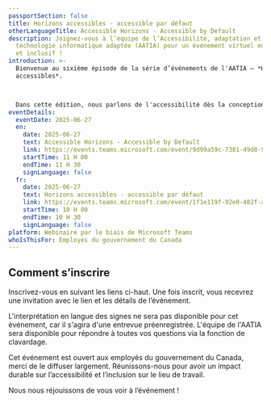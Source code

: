 ```yaml
---
passportSection: false
title: Horizons accessibles - accessible par défaut
otherLanguageTitle: Accessible Horizons - Accessible by Default
description: Joignez-vous à l’équipe de l’Accessibilité, adaptation et
  technologie informatique adaptée (AATIA) pour un événement virtuel engageant
  et inclusif !
introduction: >-
  Bienvenue au sixième épisode de la série d’événements de l'AATIA – *Horizons
  accessibles*.



  Dans cette édition, nous parlons de l'accessibilité dès la conception, et oui, nous rendons même les formulaires gouvernementaux passionnants. Rejoignez-nous pour découvrir comment Formulaires GC change les mentalités, conçoit avec intention et crée des outils qui fonctionnent pour tout le monde.
eventDetails:
  eventDate: 2025-06-27
  en:
    date: 2025-06-27
    text: Accessible Horizons - Accessible by Default
    link: https://events.teams.microsoft.com/event/9d99a59c-7381-49d8-93ac-0336be1a3f0a@d05bc194-94bf-4ad6-ae2e-1db0f2e38f5e
    startTime: 11 H 00
    endTime: 11 H 30
    signLanguage: false
  fr:
    date: 2025-06-27
    text: Horizons accessibles - accessible par défaut
    link: https://events.teams.microsoft.com/event/1f1e119f-92e0-402f-ab8a-209d4b2dbd83@d05bc194-94bf-4ad6-ae2e-1db0f2e38f5e
    startTime: 10 H 00
    endTime: 10 H 30
    signLanguage: false
platform: Webinaire par le biais de Microsoft Teams
whoIsThisFor: Employés du gouvernement du Canada
---
```

## Comment s’inscrire

Inscrivez-vous en suivant les liens ci-haut. Une fois inscrit, vous recevrez une invitation avec le lien et les détails de l’événement.

L'interprétation en langue des signes ne sera pas disponible pour cet événement, car il s'agira d'une entrevue préenregistrée. L'équipe de l'AATIA sera disponible pour répondre à toutes vos questions via la fonction de clavardage.

Cet événement est ouvert aux employés du gouvernement du Canada, merci de le diffuser largement. Réunissons-nous pour avoir un impact durable sur l’accessibilité et l’inclusion sur le lieu de travail.

Nous nous réjouissons de vous voir à l’événement !
